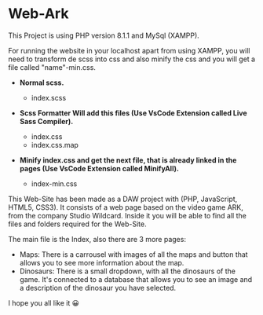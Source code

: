 # Web-Ark

This Project is using PHP version 8.1.1 and MySql (XAMPP).

For running the website in your localhost apart from using XAMPP, you will need to transform de scss into css and also minify the css and you will get a file called "name"-min.css.

* **Normal scss.**

  * index.scss
* **Scss Formatter Will add this files (Use VsCode Extension called Live Sass Compiler).**

  * index.css
  * index.css.map
* **Minify index.css and get the next file, that is already linked in the pages (Use VsCode Extension called MinifyAll).**

  * index-min.css

This Web-Site has been made as a DAW project with (PHP, JavaScript, HTML5, CSS3).
It consists of a web page based on the video game ARK, from the company Studio Wildcard.
Inside it you will be able to find all the files and folders required for the Web-Site.

The main file is the Index, also there are 3 more pages:

- Maps: There is a carrousel with images of all the maps and button that allows you to see more information about the map.
- Dinosaurs: There is a small dropdown, with all the dinosaurs of the game. It's connected to a database that allows you to see an image and a description of the dinosaur you have selected.

I hope you all like it 😀
